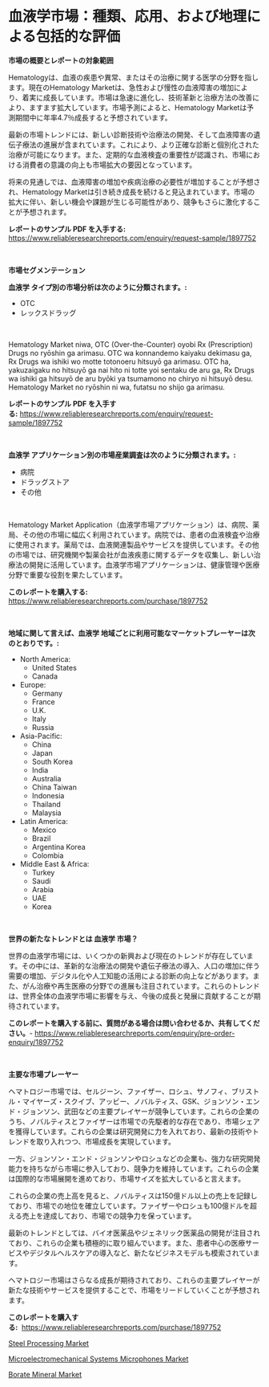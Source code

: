<p><h1>血液学市場：種類、応用、および地理による包括的な評価</h1></p><p><strong>市場の概要とレポートの対象範囲</strong></p>
<p><p>Hematologyは、血液の疾患や異常、またはその治療に関する医学の分野を指します。現在のHematology Marketは、急性および慢性の血液障害の増加により、着実に成長しています。市場は急速に進化し、技術革新と治療方法の改善により、ますます拡大しています。市場予測によると、Hematology Marketは予測期間中に年率4.7％成長すると予想されています。</p><p>最新の市場トレンドには、新しい診断技術や治療法の開発、そして血液障害の遺伝子療法の進展が含まれています。これにより、より正確な診断と個別化された治療が可能になります。また、定期的な血液検査の重要性が認識され、市場における消費者の意識の向上も市場拡大の要因となっています。</p><p>将来の見通しでは、血液障害の増加や疾病治療の必要性が増加することが予想され、Hematology Marketは引き続き成長を続けると見込まれています。市場の拡大に伴い、新しい機会や課題が生じる可能性があり、競争もさらに激化することが予想されます。</p></p>
<p><strong>レポートのサンプル PDF を入手する:</strong> <a href="https://www.reliableresearchreports.com/enquiry/request-sample/1897752">https://www.reliableresearchreports.com/enquiry/request-sample/1897752</a></p>
<p>&nbsp;</p>
<p><strong>市場セグメンテーション</strong></p>
<p><strong>血液学 タイプ別の市場分析は次のように分類されます。:</strong></p>
<p><ul><li>OTC</li><li>レックスドラッグ</li></ul></p>
<p>&nbsp;</p>
<p><p>Hematology Market niwa, OTC (Over-the-Counter) oyobi Rx (Prescription) Drugs no ryōshin ga arimasu. OTC wa konnandemo kaiyaku dekimasu ga, Rx Drugs wa ishiki wo motte totonoeru hitsuyō ga arimasu. OTC ha, yakuzaigaku no hitsuyō ga nai hito ni totte yoi sentaku de aru ga, Rx Drugs wa ishiki ga hitsuyō de aru byōki ya tsumamono no chiryo ni hitsuyō desu. Hematology Market no ryōshin ni wa, futatsu no shijo ga arimasu.</p></p>
<p><strong>レポートのサンプル PDF を入手する:</strong>&nbsp;<a href="https://www.reliableresearchreports.com/enquiry/request-sample/1897752">https://www.reliableresearchreports.com/enquiry/request-sample/1897752</a></p>
<p>&nbsp;</p>
<p><strong> 血液学 アプリケーション別の市場産業調査は次のように分類されます。:</strong></p>
<p><ul><li>病院</li><li>ドラッグストア</li><li>その他</li></ul></p>
<p>&nbsp;</p>
<p><p>Hematology Market Application（血液学市場アプリケーション）は、病院、薬局、その他の市場に幅広く利用されています。病院では、患者の血液検査や治療に使用されます。薬局では、血液関連製品やサービスを提供しています。その他の市場では、研究機関や製薬会社が血液疾患に関するデータを収集し、新しい治療法の開発に活用しています。血液学市場アプリケーションは、健康管理や医療分野で重要な役割を果たしています。</p></p>
<p><strong>このレポートを購入する:</strong>&nbsp; <a href="https://www.reliableresearchreports.com/purchase/1897752">https://www.reliableresearchreports.com/purchase/1897752</a></p>
<p>&nbsp;</p>
<p><strong>地域に関して言えば、血液学 地域ごとに利用可能なマーケットプレーヤーは次のとおりです。:</strong></p>
<p><ul>
    <li>
        North America:
        <ul>
            <li>United States</li>
            <li>Canada</li>
        </ul>
    </li>
    <li>
        Europe:
        <ul>
            <li>Germany</li>
            <li>France</li>
            <li>U.K.</li>
            <li>Italy</li>
            <li>Russia</li>
        </ul>
    </li>
    <li>
        Asia-Pacific:
        <ul>
            <li>China</li>
            <li>Japan</li>
            <li>South Korea</li>
            <li>India</li>
            <li>Australia</li>
            <li>China Taiwan</li>
            <li>Indonesia</li>
            <li>Thailand</li>
            <li>Malaysia</li>
        </ul>
    </li>
    <li>
        Latin America:
        <ul>
            <li>Mexico</li>
            <li>Brazil</li>
            <li>Argentina Korea</li>
            <li>Colombia</li>
        </ul>
    </li>
    <li>
        Middle East & Africa:
        <ul>
            <li>Turkey</li>
            <li>Saudi</li>
            <li>Arabia</li>
            <li>UAE</li>
            <li>Korea</li>
        </ul>
    </li>
    </ul></p>
<p>&nbsp;</p>
<p><strong>世界の新たなトレンドとは 血液学 市場？</strong></p>
<p><p>世界の血液学市場には、いくつかの新興および現在のトレンドが存在しています。その中には、革新的な治療法の開発や遺伝子療法の導入、人口の増加に伴う需要の増加、デジタル化や人工知能の活用による診断の向上などがあります。また、がん治療や再生医療の分野での進展も注目されています。これらのトレンドは、世界全体の血液学市場に影響を与え、今後の成長と発展に貢献することが期待されています。</p></p>
<p><strong>このレポートを購入する前に、質問がある場合は問い合わせるか、共有してください。</strong>- <a href="https://www.reliableresearchreports.com/enquiry/pre-order-enquiry/1897752">https://www.reliableresearchreports.com/enquiry/pre-order-enquiry/1897752</a></p>
<p>&nbsp;</p>
<p><strong>主要な市場プレーヤー</strong></p>
<p><p>ヘマトロジー市場では、セルジーン、ファイザー、ロシュ、サノフィ、ブリストル・マイヤーズ・スクイブ、アッビー、ノバルティス、GSK、ジョンソン・エンド・ジョンソン、武田などの主要プレイヤーが競争しています。これらの企業のうち、ノバルティスとファイザーは市場での先駆者的な存在であり、市場シェアを獲得しています。これらの企業は研究開発に力を入れており、最新の技術やトレンドを取り入れつつ、市場成長を実現しています。</p><p>一方、ジョンソン・エンド・ジョンソンやロシュなどの企業も、強力な研究開発能力を持ちながら市場に参入しており、競争力を維持しています。これらの企業は国際的な市場展開を進めており、市場サイズを拡大していると言えます。</p><p>これらの企業の売上高を見ると、ノバルティスは150億ドル以上の売上を記録しており、市場での地位を確立しています。ファイザーやロシュも100億ドルを超える売上を達成しており、市場での競争力を保っています。</p><p>最新のトレンドとしては、バイオ医薬品やジェネリック医薬品の開発が注目されており、これらの企業も積極的に取り組んでいます。また、患者中心の医療サービスやデジタルヘルスケアの導入など、新たなビジネスモデルも模索されています。</p><p>ヘマトロジー市場はさらなる成長が期待されており、これらの主要プレイヤーが新たな技術やサービスを提供することで、市場をリードしていくことが予想されます。</p></p>
<p><strong>このレポートを購入する:</strong>&nbsp;&nbsp;<a href="https://www.reliableresearchreports.com/purchase/1897752">https://www.reliableresearchreports.com/purchase/1897752</a></p>
<p><p><a href="https://github.com/Whitneyboyettebo9kiw7yr13/Market-Research-Report-List-1/blob/main/steel-processing-market.md">Steel Processing Market</a></p><p><a href="https://skillful-vermicelli-b89.notion.site/Microelectromechanical-Systems-Microphones-Market-Size-Share-Trends-Analysis-Report-By-Applicatio-3dc652a050c4441da6ea7b2f1f094839">Microelectromechanical Systems Microphones Market</a></p><p><a href="https://github.com/sonuprakash1/Market-Research-Report-List-1/blob/main/borate-mineral-market.md">Borate Mineral Market</a></p></p>
